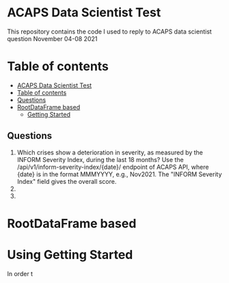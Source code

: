 ACAPS Data Scientist Test
=============

This repository contains the code I used to reply to ACAPS data scientist question November 04-08 2021

Table of contents
=================
  * [ACAPS Data Scientist Test](#ACAPS-Data-Scientist-Test)
  * [Table of contents](#table-of-contents)
  * [Questions](#questions)
  * [RootDataFrame based](#rootdataframe-based)
    * [Getting Started](#getting-started)
 

Questions
-
1. Which crises show a deterioration in severity, as measured by the INFORM Severity Index, during the last 18 months?
Use the /api/v1/inform-severity-index/{date}/ endpoint of ACAPS API, where {date} is in the format MMMYYYY, e.g., Nov2021. The "INFORM Severity Index" field gives the overall score.
2.
3.

RootDataFrame based
=============
Using 
Getting Started
============
In order t
